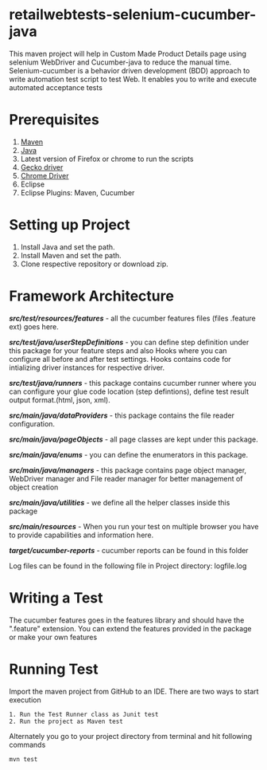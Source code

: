 # retailwebtests-selenium-cucumber-java
This maven project will help in Custom Made Product Details page using selenium WebDriver and Cucumber-java to reduce the manual time.
Selenium-cucumber is a behavior driven development (BDD) approach to write automation test script to test Web. It enables you to write and
execute automated acceptance tests

# Prerequisites
1. [Maven](https://maven.apache.org/download.cgi)
2. [Java](https://java.com/en/download/manual.jsp)
3. Latest version of Firefox or chrome to run the scripts
4. [Gecko driver](https://github.com/mozilla/geckodriver/releases)
5. [Chrome Driver](https://sites.google.com/a/chromium.org/chromedriver/)
6. Eclipse
7. Eclipse Plugins: Maven, Cucumber

# Setting up Project
1. Install Java and set the path.
2. Install Maven and set the path.
3. Clone respective repository or download zip.

# Framework Architecture

**_src/test/resources/features_** - all the cucumber features files (files .feature ext) goes here.

**_src/test/java/userStepDefinitions_** - you can define step definition under this package for your feature steps and also Hooks where you can configure all before and after test settings. Hooks contains code for intializing driver instances for respective driver.

**_src/test/java/runners_** - this package contains cucumber runner where you can configure your glue code location (step defintions), define test result output format.(html, json, xml).

**_src/main/java/dataProviders_** - this package contains the file reader configuration.

**_src/main/java/pageObjects_** - all page classes are kept under this package.

**_src/main/java/enums_** - you can define the enumerators in this package.

**_src/main/java/managers_** - this package contains page object manager, WebDriver manager and File reader manager for better management of object creation

**_src/main/java/utilities_** - we define all the helper classes inside this package

**_src/main/resources_** - When you run your test on multiple browser you have to provide capabilities and information here.

**_target/cucumber-reports_** - cucumber reports can be found in this folder

Log files can be found in the following file in Project directory: logfile.log 

# Writing a Test
The cucumber features goes in the features library and should have the ".feature" extension.
You can extend the features provided in the package or make your own features

# Running Test
Import the maven project from GitHub to an IDE. There are two ways to start execution
```
1. Run the Test Runner class as Junit test
2. Run the project as Maven test
```


Alternately you go to your project directory from terminal and hit following commands
```
mvn test
```
